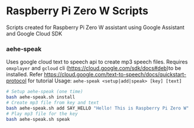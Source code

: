 # Raspberry Pi Zero W Scripts
Scripts created for Raspberry Pi Zero W assistant using Google Assistant and Google Cloud SDK

### aehe-speak
Uses google cloud text to speech api to create mp3 speech files. Requires `omxplayer` and `gcloud` cli (https://cloud.google.com/sdk/docs#deb)to be installed.
Refer https://cloud.google.com/text-to-speech/docs/quickstart-protocol for tutorial
Usage: `aehe-speak <setup|add|speak> [key] [text]`
```sh
# Setup aehe-speak (one time)
bash aehe-speak.sh install
# Create mp3 file from key and text
bash aehe-speak.sh add SAY_HELLO "Hello! This is Raspberry Pi Zero W"
# Play mp3 file for the key
bash aehe-speak.sh speak
```
